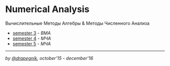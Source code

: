 # Numerical Analysis
Вычислительные Методы Алгебры & Методы Численного Анализа

* [semester 3](https://github.com/Drapegnik/bsu/tree/master/numerical-analysis/sem3) - *ВМА*
* [semester 4](https://github.com/Drapegnik/bsu/tree/master/numerical-analysis/sem4) - *МЧА*
* [semester 5](https://github.com/Drapegnik/bsu/tree/master/numerical-analysis/sem5) - *МЧА*

***

*by [@drapegnik](https://github.com/Drapegnik), october'15 - december'16*